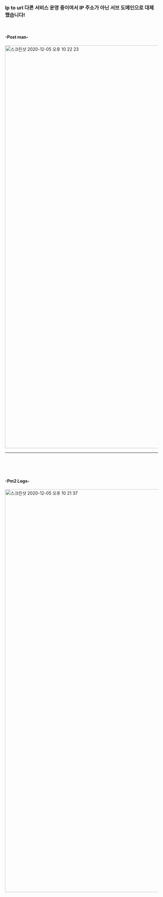 
<h3>Ip to url 다른 서비스 운영 중이여서 IP 주소가 아닌 서브 도메인으로 대체했습니다!</h3>
<br>


<h4>-Post man-</h4>

<img width="1326" alt="스크린샷 2020-12-05 오후 10 22 23" src="https://user-images.githubusercontent.com/22928068/101244205-5c430080-3748-11eb-99f4-231a76939a69.png">



<hr />
<br>
<br>
<br>

    

<h4>-Pm2 Logs-</h4>

<img width="1326" alt="스크린샷 2020-12-05 오후 10 21 37" src="https://user-images.githubusercontent.com/22928068/101244187-42092280-3748-11eb-839d-3b9d9651343d.png">


